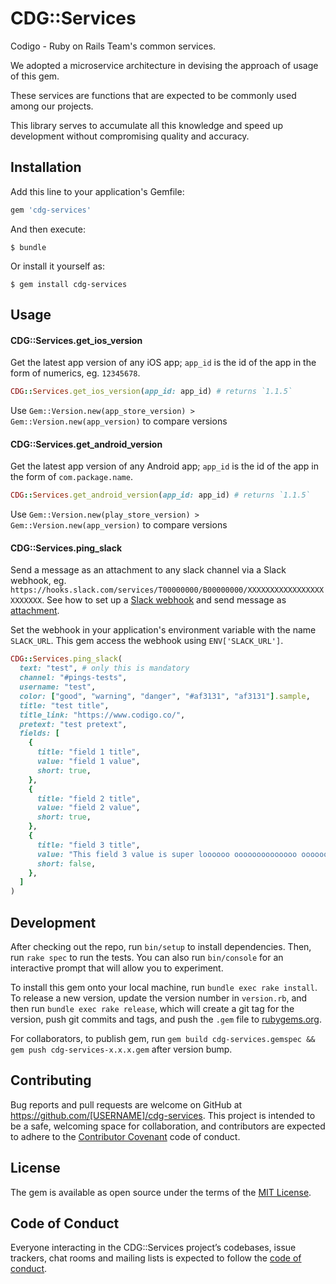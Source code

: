 # CDG::Services

Codigo - Ruby on Rails Team's common services.

We adopted a microservice architecture in devising the approach of usage of this gem.

These services are functions that are expected to be commonly used among our projects.

This library serves to accumulate all this knowledge and speed up development without compromising quality and accuracy.

## Installation

Add this line to your application's Gemfile:

```ruby
gem 'cdg-services'
```

And then execute:

    $ bundle

Or install it yourself as:

    $ gem install cdg-services

## Usage

#### CDG::Services.get_ios_version

Get the latest app version of any iOS app; `app_id` is the id of the app in the form of numerics, eg. `12345678`.
```ruby
CDG::Services.get_ios_version(app_id: app_id) # returns `1.1.5`
```

Use `Gem::Version.new(app_store_version) > Gem::Version.new(app_version)` to compare versions

#### CDG::Services.get_android_version

Get the latest app version of any Android app; `app_id` is the id of the app in the form of `com.package.name`.
```ruby
CDG::Services.get_android_version(app_id: app_id) # returns `1.1.5`
```

Use `Gem::Version.new(play_store_version) > Gem::Version.new(app_version)` to compare versions

#### CDG::Services.ping_slack

Send a message as an attachment to any slack channel via a Slack webhook, eg. `https://hooks.slack.com/services/T00000000/B00000000/XXXXXXXXXXXXXXXXXXXXXXXX`. See how to set up a [Slack webhook](https://api.slack.com/incoming-webhooks) and send message as [attachment](https://api.slack.com/docs/message-attachments).

Set the webhook in your application's environment variable with the name `SLACK_URL`. This gem access the webhook using `ENV['SLACK_URL']`.
```ruby
CDG::Services.ping_slack(
  text: "test", # only this is mandatory
  channel: "#pings-tests",
  username: "test",
  color: ["good", "warning", "danger", "#af3131", "af3131"].sample,
  title: "test title",
  title_link: "https://www.codigo.co/",
  pretext: "test pretext",
  fields: [
    {
      title: "field 1 title",
      value: "field 1 value",
      short: true,
    },
    {
      title: "field 2 title",
      value: "field 2 value",
      short: true,
    },
    {
      title: "field 3 title",
      value: "This field 3 value is super loooooo oooooooooooooo ooooooooooooooo oooooooooooooong",
      short: false,
    },
  ]
)
```

## Development

After checking out the repo, run `bin/setup` to install dependencies. Then, run `rake spec` to run the tests. You can also run `bin/console` for an interactive prompt that will allow you to experiment.

To install this gem onto your local machine, run `bundle exec rake install`. To release a new version, update the version number in `version.rb`, and then run `bundle exec rake release`, which will create a git tag for the version, push git commits and tags, and push the `.gem` file to [rubygems.org](https://rubygems.org).

For collaborators, to publish gem, run `gem build cdg-services.gemspec && gem push cdg-services-x.x.x.gem` after version bump.

## Contributing

Bug reports and pull requests are welcome on GitHub at https://github.com/[USERNAME]/cdg-services. This project is intended to be a safe, welcoming space for collaboration, and contributors are expected to adhere to the [Contributor Covenant](http://contributor-covenant.org) code of conduct.

## License

The gem is available as open source under the terms of the [MIT License](http://opensource.org/licenses/MIT).

## Code of Conduct

Everyone interacting in the CDG::Services project’s codebases, issue trackers, chat rooms and mailing lists is expected to follow the [code of conduct](https://github.com/[USERNAME]/cdg-services/blob/master/CODE_OF_CONDUCT.md).
